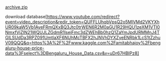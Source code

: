 [archive.zip](https://github.com/user-attachments/files/19564156/archive.zip)

download database[https://www.youtube.com/redirect?event=video_description&redir_token=QUFFLUhqbVpsQ2o5MlVMd2VKYXhUR09kaW5Vb1AyeFRmQXxBQ3Jtc0trWEN6R2M0aGU1R29HQU1zeXM1VTI0NmxfVjZIN21WQUJLZGdmR1lsejFmc3dZWEhBb0hzQ1ZaYmJpdURMMnJ4TGlLSUdDa3RPZ091UmtlaXF6NUhMcTBFX2hJNVhDYXZyeENRbk1LcS1tZzhuV09QQQ&q=https%3A%2F%2Fwww.kaggle.com%2Famitabhajoy%2Fbengaluru-house-price-data%3Fselect%3DBengaluru_House_Data.csv&v=uDr67HBIPz8]
